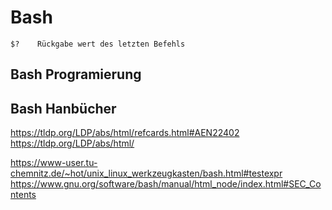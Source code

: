 # Bash

```
$?    Rückgabe wert des letzten Befehls
```


## Bash Programierung

## Bash Hanbücher

https://tldp.org/LDP/abs/html/refcards.html#AEN22402
https://tldp.org/LDP/abs/html/

https://www-user.tu-chemnitz.de/~hot/unix_linux_werkzeugkasten/bash.html#testexpr
https://www.gnu.org/software/bash/manual/html_node/index.html#SEC_Contents

